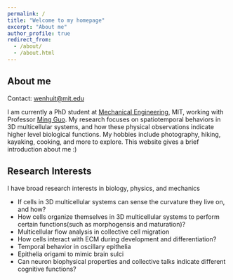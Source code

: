 ```yaml
---
permalink: /
title: "Welcome to my homepage"
excerpt: "About me"
author_profile: true
redirect_from: 
  - /about/
  - /about.html
---
```


About me
----
Contact: [wenhuit@mit.edu](wenhuit@mit.edu)

I am currently a PhD student at [Mechanical Engineering](https://meche.mit.edu), MIT, working with Professor [Ming Guo](https://www.guolab.mit.edu). My research focuses on spatiotemporal behaviors in 3D multicellular systems, and how these physical observations indicate higher level biological functions. My hobbies include photography, hiking, kayaking, cooking, and more to explore. This website gives a brief introduction about me :)



Research Interests 
----
I have broad research interests in biology, physics, and mechanics
* If cells in 3D multicellular systems can sense the curvature they live on, and how?
* How cells organize themselves in 3D multicellular systems to perform certain functions(such as morphogensis and maturation)?
* Multicellular flow analysis in collective cell migration
* How cells interact with ECM during development and differentiation?
* Temporal behavior in oscillary epithelia
* Epithelia origami to mimic brain sulci
* Can neuron biophysical properties and collective talks indicate different cognitive functions?





